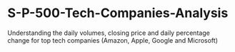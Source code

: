 # S-P-500-Tech-Companies-Analysis

Understanding the daily volumes, closing price and daily percentage change for top tech companies (Amazon, Apple, Google and Microsoft)
